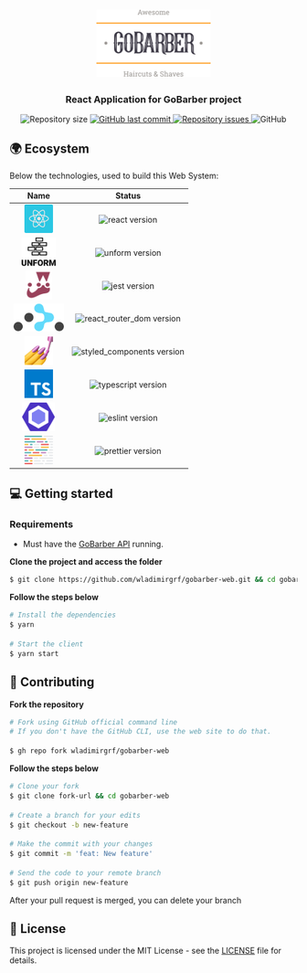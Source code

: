 <h1 align="center">
  <img alt="Logo" src=".github/assets/logo.svg" width="200px">
</h1>

<h3 align="center">
  React Application for GoBarber project
</h3>

<p align="center">
  <img alt="Repository size" src="https://img.shields.io/github/repo-size/wladimirgrf/gobarber-web?color=%23FF9000">

  <a href="https://github.com/wladimirgrf/gobarber-api/commits/master">
    <img alt="GitHub last commit" src="https://img.shields.io/github/last-commit/wladimirgrf/gobarber-web?color=%23FF9000">
  </a>

  <a href="https://github.com/wladimirgrf/gobarber-web/issues">
    <img alt="Repository issues" src="https://img.shields.io/github/issues/wladimirgrf/gobarber-web?color=%23FF9000">
  </a>

  <img alt="GitHub" src="https://img.shields.io/github/license/wladimirgrf/gobarber-web?color=%23FF9000">
</p>

## 🌍 Ecosystem

Below the technologies, used to build this Web System:

|                      Name                                   |                         Status                          |
|:-----------------------------------------------------------:|:-------------------------------------------------------:|
|<img height="50" src=".github/assets/react.svg"> | <img alt="react version" src="https://img.shields.io/badge/react-v16.13.1-blue?color=%23FF9000"> |
|<img height="50" src=".github/assets/unform.svg"> | <img alt="unform version" src="https://img.shields.io/badge/unform-v2.1.3-blue?color=%23FF9000"> |
|<img height="50" src=".github/assets/jest.svg"> | <img alt="jest version" src="https://img.shields.io/badge/jest-v4.2.4-blue?color=%23FF9000"> |
|<img height="48" src=".github/assets/react_router_dom.svg"> | <img alt="react_router_dom version" src="https://img.shields.io/badge/react_router_dom-v5.2.0-blue?color=%23FF9000"> |
|<img height="50" src=".github/assets/styled_components.png"> | <img alt="styled_components version" src="https://img.shields.io/badge/styled_components-v5.1.1-blue?color=%23FF9000"> |
|<img height="50" src=".github/assets/typescript.svg"> | <img alt="typescript version" src="https://img.shields.io/badge/typescript-v3.7.2-blue?color=%23FF9000"> |
|<img height="50" src=".github/assets/eslint.svg"> | <img alt="eslint version" src="https://img.shields.io/badge/eslint-v6.8.0-blue?color=%23FF9000"> |
|<img height="50" src=".github/assets/prettier.svg"> | <img alt="prettier version" src="https://img.shields.io/badge/prettier-v2.0.5-blue?color=%23FF9000"> |


## 💻 Getting started

### Requirements

- Must have the [GoBarber API](https://github.com/wladimirgrf/gobarber-api) running.

**Clone the project and access the folder**

```bash
$ git clone https://github.com/wladimirgrf/gobarber-web.git && cd gobarber-web
```

**Follow the steps below**

```bash
# Install the dependencies
$ yarn

# Start the client
$ yarn start
```

## 🤝 Contributing

**Fork the repository**

```bash
# Fork using GitHub official command line
# If you don't have the GitHub CLI, use the web site to do that.

$ gh repo fork wladimirgrf/gobarber-web
```

**Follow the steps below**

```bash
# Clone your fork
$ git clone fork-url && cd gobarber-web

# Create a branch for your edits
$ git checkout -b new-feature

# Make the commit with your changes
$ git commit -m 'feat: New feature'

# Send the code to your remote branch
$ git push origin new-feature
```

After your pull request is merged, you can delete your branch

## 📝 License

This project is licensed under the MIT License - see the [LICENSE](LICENSE) file for details.
